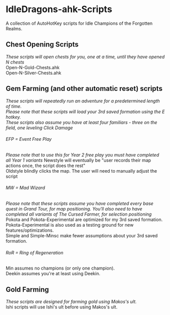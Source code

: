 # IdleDragons-ahk-Scripts
A collection of AutoHotKey scripts for Idle Champions of the Forgotten Realms.

## Chest Opening Scripts
*These scripts will open chests for you, one at a time, until they have opened N chests*    
Open-N-Gold-Chests.ahk    
Open-N-Silver-Chests.ahk     

## Gem Farming (and other automatic reset) scripts
*These scripts will repeatedly run an adventure for a predetermined length of time.*     
*Please note that these scripts will load your 3rd saved formation using the E hotkey.*    
*These scripts also assume you have at least four familiars - three on the field, one leveling Click Damage*
###### EFP = Event Free Play
*Please note that to use this for Year 2 free play you must have completed all Year 1 variants*
Newstyle will eventually be "user records their map actions once, the script does the rest"     
Oldstyle blindly clicks the map. The user will need to manually adjust the script
###### MW = Mad Wizard
*Please note that these scripts assume you have completed every base quest in Grand Tour, for map positioning.*
*You'll also need to have completed all variants of The Cursed Farmer, for selection positioning*
Pokota and Pokota-Experimental are optimized for my 3rd saved formation.    
Pokota-Experimental is also used as a testing ground for new features/optimizations.    
Simple and Simple-Minsc make fewer assumptions about your 3rd saved formation.
###### RoR = Ring of Regeneration
Min assumes no champions (or only one champion).    
Deekin assumes you're at least using Deekin.

## Gold Farming
*These scripts are designed for farming gold using Makos's ult.*    
Ishi scripts will use Ishi's ult before using Makos's ult.


